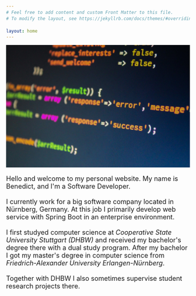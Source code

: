 ```yaml
---
# Feel free to add content and custom Front Matter to this file.
# To modify the layout, see https://jekyllrb.com/docs/themes/#overriding-theme-defaults

layout: home
---
```

<div
    style="
        max-height: 350px;
        max-width: 100%;
        overflow: hidden;
    "
>
<img img src="/resources/home_pic.jpg" alt="Home pic">
</div>
<br>

<font size="4.5">
Hello and welcome to my personal website. My name is Benedict, and I'm a Software Developer. <br/><br/>
I currently work for a big software company located in Nürnberg, Germany. At this job I primarily develop web service with Spring Boot in an enterprise environment.<br/><br/>
I first studyed computer science at <i>Cooperative State University Stuttgart (DHBW)</i> and received my bachelor's degree there with a dual study program. After my bachelor I got my master's degree in computer science from <i>Friedrich-Alexander University Erlangen-Nürnberg</i>.<br/><br/>
Together with DHBW I also sometimes supervise student research projects there.<br/><br/>
</font>
